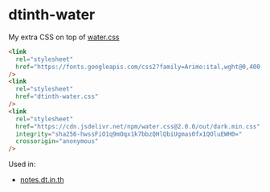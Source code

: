 # dtinth-water
My extra CSS on top of [water.css](https://watercss.kognise.dev/)

```html
<link
  rel="stylesheet"
  href="https://fonts.googleapis.com/css2?family=Arimo:ital,wght@0,400;0,700;1,400;1,700&display=swap"
/>
<link
  rel="stylesheet"
  href="dtinth-water.css"
/>
<link
  rel="stylesheet"
  href="https://cdn.jsdelivr.net/npm/water.css@2.0.0/out/dark.min.css"
  integrity="sha256-hwssFiO1q9mOqx1k7bbzQHlQbiUgmas0fx1QOluEWH0="
  crossorigin="anonymous"
/>
```

Used in:

- [notes.dt.in.th](https://github.com/dtinth/notes.dt.in.th)
